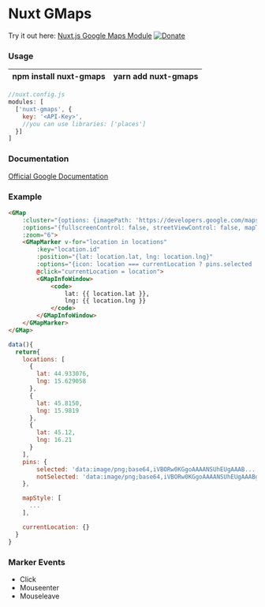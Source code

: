 # Nuxt GMaps
Try it out here:
[Nuxt.js Google Maps Module](https://codesandbox.io/s/6j6zw48l83)
[![Donate](https://www.paypalobjects.com/en_US/i/btn/btn_donateCC_LG.gif)](https://www.paypal.com/cgi-bin/webscr?cmd=_s-xclick&hosted_button_id=FJPYXXXL4SQSE&source=url)
### Usage
| npm install nuxt-gmaps | yarn add nuxt-gmaps |
|--|--|
```javascript
//nuxt.config.js
modules: [
  ['nuxt-gmaps', {
    key: '<API-Key>',
    //you can use libraries: ['places']
  }]
]
```

### Documentation
[Official Google Documentation](https://developers.google.com/maps/documentation/javascript/tutorial)

### Example
```html
<GMap
	:cluster="{options: {imagePath: 'https://developers.google.com/maps/documentation/javascript/examples/markerclusterer/m'}}" :center="{lat: locations[0].lat, lng: locations[0].lng}"
	:options="{fullscreenControl: false, streetViewControl: false, mapTypeControl: false, zoomControl: true, gestureHandling: 'cooperative', styles: mapStyle}"
	:zoom="6">
	<GMapMarker v-for="location in locations"
		:key="location.id"
		:position="{lat: location.lat, lng: location.lng}"
		:options="{icon: location === currentLocation ? pins.selected : pins.notSelected}"
		@click="currentLocation = location">
		<GMapInfoWindow>
			<code>
				lat: {{ location.lat }},
				lng: {{ location.lng }}
			</code>
		</GMapInfoWindow>
	</GMapMarker>
</GMap>
```
```javascript
data(){
  return{
    locations: [
      {
        lat: 44.933076,
        lng: 15.629058
      },
      {
        lat: 45.8150,
        lng: 15.9819
      },
      {
        lat: 45.12,
        lng: 16.21
      }
    ],
    pins: {
        selected: 'data:image/png;base64,iVBORw0KGgoAAAANSUhEUgAAAB...',
        notSelected: 'data:image/png;base64,iVBORw0KGgoAAAANSUhEUgAAABgAAAAYCAM...'
    },

    mapStyle: [
      ...
    ],

    currentLocation: {}
  }
}
```
### Marker Events
- Click
- Mouseenter
- Mouseleave